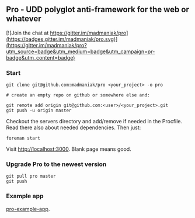 ## Pro - UDD polyglot anti-framework for the web or whatever

[![Join the chat at https://gitter.im/madmaniak/pro](https://badges.gitter.im/madmaniak/pro.svg)](https://gitter.im/madmaniak/pro?utm_source=badge&utm_medium=badge&utm_campaign=pr-badge&utm_content=badge)

### Start

```
git clone git@github.com:madmaniak/pro <your_project> -o pro

# create an empty repo on github or somewhere else and:

git remote add origin git@github.com:<user>/<your_project>.git
git push -u origin master

```

Checkout the servers directory and add/remove if needed in the Procfile.
Read there also about needed dependencies. Then just:

```
foreman start
```

Visit [http://localhost:3000](http://localhost:3000). Blank page means good.

### Upgrade Pro to the newest version

```
git pull pro master
git push
```

### Example app ###

[pro-example-app](https://github.com/madmaniak/pro-example-app).
